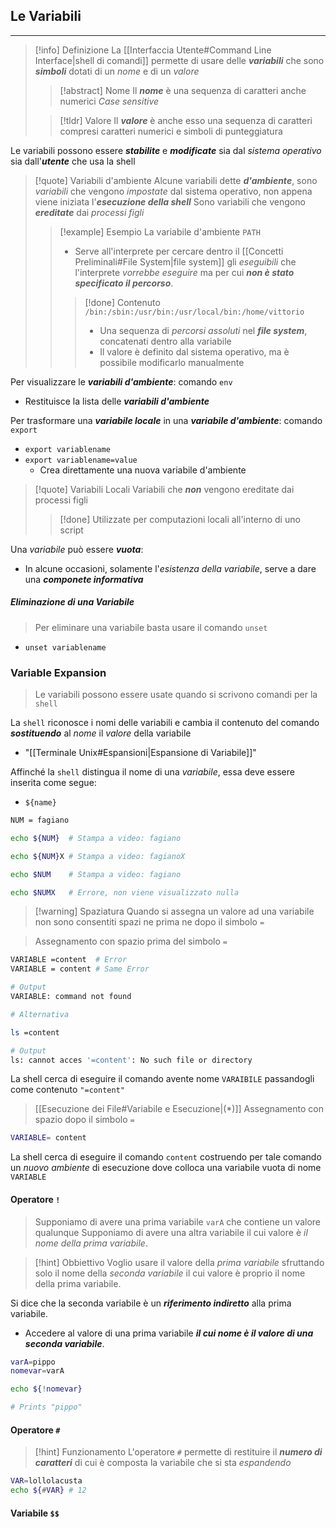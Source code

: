 ## Le Variabili
---
>[!info] Definizione
>La [[Interfaccia Utente#Command Line Interface|shell di comandi]] permette di usare delle ***variabili*** che sono ***simboli*** dotati di un *nome* e di un *valore*
>>[!abstract] Nome
>>Il ***nome*** è una sequenza di caratteri anche numerici
>> *Case sensitive*
>
>>[!tldr] Valore
>> Il ***valore*** è anche esso una sequenza di caratteri compresi caratteri numerici e simboli di punteggiatura

Le variabili possono essere ***stabilite*** e ***modificate*** sia dal *sistema operativo* sia dall'***utente*** che usa la shell

>[!quote] Variabili d'ambiente
>Alcune variabili dette ***d'ambiente***, sono *variabili* che vengono *impostate* dal sistema operativo, non appena viene iniziata l'***esecuzione della shell***
>Sono variabili che vengono ***ereditate*** dai *processi figli*
>>[!example] Esempio
>>La variabile d'ambiente `PATH`
>>- Serve all'interprete per cercare dentro il [[Concetti Preliminali#File System|file system]] gli *eseguibili* che l'interprete *vorrebbe eseguire* ma per cui ***non è stato specificato il percorso***.
>>>[!done] Contenuto
>>>`/bin:/sbin:/usr/bin:/usr/local/bin:/home/vittorio`
>>>- Una sequenza di *percorsi assoluti* nel ***file system***, concatenati dentro alla variabile
>>>- Il valore è definito dal sistema operativo, ma è possibile modificarlo manualmente

Per visualizzare le ***variabili d'ambiente***: comando `env`
- Restituisce la lista delle ***variabili d'ambiente***

Per trasformare una ***variabile locale*** in una ***variabile d'ambiente***: comando `export`
- `export variablename`
- `export variablename=value` 
	- Crea direttamente una nuova variabile d'ambiente

>[!quote] Variabili Locali
>Variabili che ***non*** vengono ereditate dai processi figli
>>[!done] Utilizzate per computazioni locali all'interno di uno script

Una *variabile* può essere ***vuota***:
- In alcune occasioni, solamente l'*esistenza della variabile*, serve a dare una ***componete informativa***
##### Eliminazione di una Variabile
>Per eliminare una variabile basta usare il comando `unset`

- `unset variablename`
### Variable Expansion
>Le variabili possono essere usate quando si scrivono comandi per la `shell`

La `shell` riconosce i nomi delle variabili e cambia il contenuto del comando ***sostituendo*** al *nome* il *valore* della variabile
- "[[Terminale Unix#Espansioni|Espansione di Variabile]]"

Affinché la `shell` distingua il nome di una *variabile*, essa deve essere inserita come segue:
- `${name}`

```bash
NUM = fagiano

echo ${NUM}  # Stampa a video: fagiano

echo ${NUM}X # Stampa a video: fagianoX

echo $NUM    # Stampa a video: fagiano

echo $NUMX   # Errore, non viene visualizzato nulla
```

>[!warning] Spaziatura
>Quando si assegna un valore ad una variabile non sono consentiti spazi ne prima ne dopo il simbolo `=`

>Assegnamento con spazio prima del simbolo `=`

```bash 
VARIABLE =content  # Error
VARIABLE = content # Same Error

# Output
VARIABLE: command not found

# Alternativa

ls =content

# Output
ls: cannot acces '=content': No such file or directory
```

La shell cerca di eseguire il comando avente nome `VARAIBILE` passandogli come contenuto `"=content"`

>[[Esecuzione dei File#Variabile e Esecuzione|(*)]] Assegnamento con spazio dopo il simbolo `=` 

```bash
VARIABLE= content
```

La shell cerca di eseguire il comando `content` costruendo per tale comando un *nuovo ambiente* di esecuzione dove colloca una variabile vuota di nome `VARIABLE`

#### Operatore `!`
>Supponiamo di avere una prima variabile `varA` che contiene un valore qualunque
>Supponiamo di avere una altra variabile il cui valore è *il nome della prima variabile*.

>[!hint] Obbiettivo
>Voglio usare il valore della *prima variabile* sfruttando solo il nome della *seconda variabile* il cui valore è proprio il nome della prima variabile.

Si dice che la seconda variabile è un ***riferimento indiretto*** alla prima variabile. 
- Accedere al valore di una prima variabile ***il cui nome è il valore di una seconda variabile***. 
```bash
varA=pippo
nomevar=varA

echo ${!nomevar}

# Prints "pippo"
```

#### Operatore `#`
>[!hint] Funzionamento
>L'operatore `#` permette di restituire il ***numero di caratteri*** di cui è composta la variabile che si sta *espandendo*

```bash
VAR=lollolacusta
echo ${#VAR} # 12
```

#### Variabile `$$`

